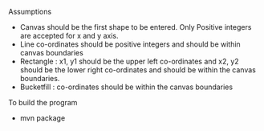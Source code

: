 Assumptions
* Canvas should be the first shape to be entered. Only Positive integers are accepted for x and y axis.
* Line co-ordinates should be positive integers and should be within canvas boundaries
* Rectangle : x1, y1 should be the upper left co-ordinates and x2, y2 should be the lower right co-ordinates and should be within the canvas boundaries.
* Bucketfill : co-ordinates should be within the canvas boundaries

To build the program
* mvn package